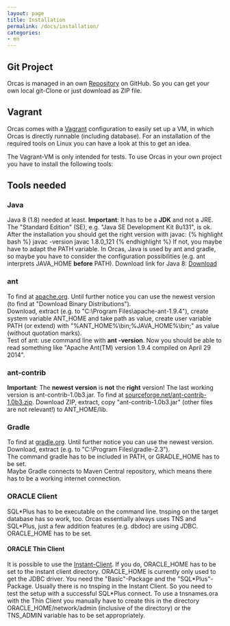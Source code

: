 ```yaml
---
layout: page
title: Installation
permalink: /docs/installation/
categories: 
- en
---
```


## Git Project

Orcas is managed in an own [Repository](https://github.com/opitzconsulting/orcas) on GitHub. So you can get your own local git-Clone or just download as ZIP file.

## Vagrant

Orcas comes with a [Vagrant](https://de.wikipedia.org/wiki/Vagrant_%28Software%29) configuration to easily set up a VM, in which Orcas is directly runnable (including database). For an installation of the required tools on Linux you can have a look at this to get an idea.

The Vagrant-VM is only intended for tests. To use Orcas in your own project you have to install the following tools:

## Tools needed

### Java

Java 8 (1.8) needed at least. **Important**: It has to be a **JDK** and not a JRE. The "Standard Edition" (SE), e.g. "Java SE Development Kit 8u131", is ok. After the installation you should get the right version with javac:
{% highlight bash %}
javac -version
javac 1.8.0_121
{% endhighlight %}
If not, you maybe have to adapt the PATH variable. In Orcas, Java is used by ant and gradle, so maybe you have to consider the configuration possibilities (e.g. ant interprets JAVA_HOME **before** PATH).
Download link for Java 8: [Download](http://www.oracle.com/technetwork/java/javase/downloads/jdk8-downloads-2133151.html)

### ant

To find at [apache.org](http://ant.apache.org/). Until further notice you can use the newest version (to find at "Download Binary Distributions").
<br/>Download, extract (e.g. to "C:\Program Files\apache-ant-1.9.4"), create system variable ANT_HOME and take path as value, create user variable PATH (or extend) with "%ANT_HOME%\bin;%JAVA_HOME%\bin;" as value (without quotation marks).
<br/>Test of ant: use command line with **ant -version**. Now you should be able to read something like "Apache Ant(TM) version 1.9.4 compiled on April 29 2014".

### ant-contrib

**Important**: The **newest** **version** is **not** the **right** version! The last working version is ant-contrib-1.0b3.jar.
To find at [sourceforge.net/ant-contrib-1.0b3.zip](http://sourceforge.net/projects/ant-contrib/files/ant-contrib/1.0b3/ant-contrib-1.0b3-bin.zip/download).
Download ZIP, extract, copy "ant-contrib-1.0b3.jar" (other files are not relevant!) to ANT_HOME/lib.

### Gradle

To find at [gradle.org](http://www.gradle.org/). Until further notice you can use the newest version.
<br/>Download, extract (e.g. to "C:\Program Files\gradle-2.3").
<br/>The command gradle has to be included in PATH, or GRADLE_HOME has to be set.
<br/>Maybe Gradle connects to Maven Central repository, which means there has to be a working internet connection.

### ORACLE Client

SQL\*Plus has to be executable on the command line. tnsping on the target database has so work, too. Orcas essentially always uses TNS and SQL\*Plus, just a few addition features (e.g. dbdoc) are using JDBC.
ORACLE_HOME has to be set.

#### ORACLE Thin Client

It is possible to use the [Instant-Client](http://www.oracle.com/technetwork/database/features/instant-client/index.html). If you do, ORACLE_HOME has to be set to the instant client directory.
ORACLE_HOME is currently only used to get the JDBC driver.
You need the "Basic"-Package and the "SQL\*Plus"-Package. Usually there is no tnsping in the Instant Client. So you need to test the setup with a successful SQL\*Plus connect.
To use a tnsnames.ora with the Thin Client you manually have to  create this in the directory ORACLE_HOME/network/admin (inclusive of the directory) or the TNS_ADMIN variable has to be set appropriately.
